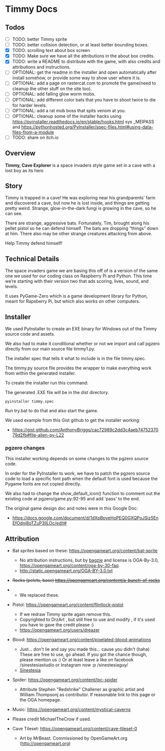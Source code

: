 # Timmy Docs

## Todos

- [ ] TODO: better Timmy sprite
- [ ] TODO: better collision detection, or at least better bounding boxes.
- [x] TODO: scrolling text about box screen
- [x] TODO: Make sure we have all the attributions in the about box credits.
- [x] TODO: write a README to distribute with the game, with also credits and attributions and instructions.
- [ ] OPTIONAL: get the readme in the installer and open automatically after install somehow, or provide some way to show user where it is.
- [ ] OPTIONAL: add a page on rastercat.com to promote the game(need to cleanup the other stuff on the site too).
- [ ] OPTIONAL: add falling glow worm mobs.
- [ ] OPTIONAL: add different color bats that you have to shoot twice to die for harder levels.
- [ ] OPTIONAL: add a rat mob boss that spits venom at you.
- [ ] OPTIONAL: cleanup some of the installer hacks using https://pyinstaller.readthedocs.io/en/stable/hooks.html sys _MEIPASS and https://pythonhosted.org/PyInstaller/spec-files.html#using-data-files-from-a-module
- [ ] TODO: share on itch.io

## Overview

**Timmy, Cave Explorer** is a space invaders style game set in a cave with a lost boy as its hero

## Story

Timmy is trapped in a cave! He was exploring near his grandparents’ farm and discovered a cave, but now he is lost inside, and things are getting pretty weird. Strange, glow-in-the-dark fungi is growing in the cave, so he can see.

There are strange, aggressive bats. Fortunately, Tim, brought along his pellet pistol so he can defend himself. The bats are dropping “things” down at him. There also  may be other strange creatures attacking from above.

Help Timmy defend himself!

## Technical Details

The space invaders game we are basing this off of is a version of the same one we used for our coding class on Raspberry Pi and Python. This time we’re starting with their version two that ads scoring, lives, sound, and levels.

It uses PyGame-Zero which is a game development library for Python, meant for Rapsberry Pi, but which also works on other computers.

## Installer

We used PyInstaller  to create an EXE binary for Windows out of the Timmy source code and assets.

[PyInstaller]: www.pyinstaller.org

We also had to make it conditional whether or not we import and call pgzero directly from our main source file timmy1.py.

The installer spec that tells it what to include is in the file timmy.spec.

The timmy.py source file provides the wrapper to make everything work from within the generated installer.

To create the installer run this command:

The generated .EXE file will be in the dist directory.

```
pyinstaller timmy.spec
```

Run try.bat to do that and also start the game.

We used example from this Gist github to get the installer working:

* https://gist.github.com/AnthonyBriggs/cac72989c2dd3c4aeb7475237079d2fb#file-alien-py-L22

### pgzero changes

This installer working depends on some changes to the pgzero source code.

In order for the PyInstaller to work, we have to patch the pgzero source code to load a specific font path when the default font is used because the Pygame fonts are not copied directly.

We also had to change the show_default_icon() function to comment out the existing code at    pgzero/game.py:92-95 and add 'pass' to the end.

The original game design doc and notes were in this Google Doc:

* https://docs.google.com/document/d/1dXpBpyeHoPEQ0GXQPoJSiz5EnEfOdni8oTZuP3llLOc/edit# 

## Attribution

- Bat sprites based on these: https://opengameart.org/content/bat-sprite
  - No attribution instructions, but by [bagzie](https://opengameart.org/users/bagzie) and license is OGA-By-3.0, https://opengameart.org/content/oga-by-30-faq 
  - http://static.opengameart.org/OGA-BY-3.0.txt
- ~~Rocks (pelets, base) https://opengameart.org/content/a-bunch-of-rocks~~ 
- - We replaced these.
- Pistol: https://opengameart.org/content/flintlock-pistol 

  - If we redraw Timmy sprite again remove this.
  - Copyrighted to DrzArt , but still free to use and modify , if it's used you have to gave the credit please :)
  - https://opengameart.org/users/dreazer
- Blood: https://opengameart.org/content/pixelated-blood-animations
  - Just... don't lie and say you made this... cause you didn't (haha) These are free to use, go ahead. If you got the chance though, please mention us :) Or at least leave a like on facebook /sinestesiastudio or Instagram now :p /sinestesiaguy/
  - [Sinestesia](https://opengameart.org/users/sinestesia)
- Spider: https://opengameart.org/content/lpc-spider 
  - Attribute Stephen "Redshrike" Challener as graphic artist and William.Thompsonj as contributor. If reasonable link to this page or the OGA homepage.
- Music: https://opengameart.org/content/mystical-caverns 
- Please credit MichaelTheCrow if used.
- Cave Tileset: https://opengameart.org/content/cave-tileset-0
  - Art by MrBeast. Commissioned by OpenGameArt.org (http://opengameart.org)



